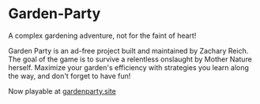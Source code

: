 # Garden-Party
A complex gardening adventure, not for the faint of heart!

Garden Party is an ad-free project built and maintained by Zachary Reich. The goal of the game is to survive a relentless onslaught by Mother Nature herself. Maximize your garden's efficiency with strategies you learn along the way, and don't forget to have fun!

Now playable at [gardenparty.site](http://gardenparty.site/)
